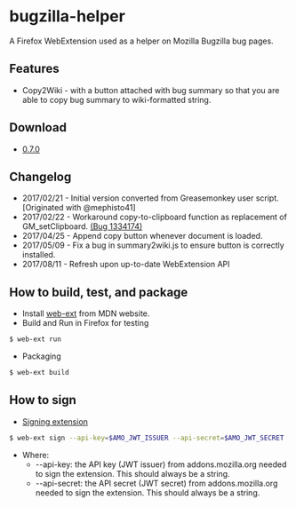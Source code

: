 # bugzilla-helper
A Firefox WebExtension used as a helper on Mozilla Bugzilla bug pages.

## Features
* Copy2Wiki - with a button attached with bug summary so that you are able to copy bug summary to wiki-formatted string.

## Download
* [0.7.0](https://github.com/astleychen/bugzilla-helper/raw/master/bin/bugzilla_helper-0.6.2-an%2Bfx.xpi)

## Changelog
* 2017/02/21 - Initial version converted from Greasemonkey user script. [Originated with @mephisto41]
* 2017/02/22 - Workaround copy-to-clipboard function as replacement of GM_setClipboard. [(Bug 1334174)](https://bugzilla.mozilla.org/show_bug.cgi?id=1334174#c8)
* 2017/04/25 - Append copy button whenever document is loaded.
* 2017/05/09 - Fix a bug in summary2wiki.js to ensure button is correctly installed.
* 2017/08/11 - Refresh upon up-to-date WebExtension API

## How to build, test, and package
* Install [web-ext](https://developer.mozilla.org/en-US/Add-ons/WebExtensions/Getting_started_with_web-ext) from MDN website.
* Build and Run in Firefox for testing
```bash
$ web-ext run
```
* Packaging
```bash
$ web-ext build
```
## How to sign
* [Signing extension](https://developer.mozilla.org/en-US/Add-ons/WebExtensions/Getting_started_with_web-ext#Signing_your_WebExtension_for_distribution)
```bash
$ web-ext sign --api-key=$AMO_JWT_ISSUER --api-secret=$AMO_JWT_SECRET
```
* Where:
  * --api-key: the API key (JWT issuer) from addons.mozilla.org needed to sign the extension. This should always be a string.
  * --api-secret: the API secret (JWT secret) from addons.mozilla.org needed to sign the extension. This should always be a string.
